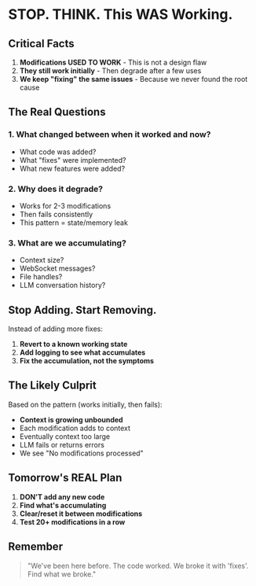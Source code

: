 # STOP. THINK. This WAS Working.

## Critical Facts
1. **Modifications USED TO WORK** - This is not a design flaw
2. **They still work initially** - Then degrade after a few uses
3. **We keep "fixing" the same issues** - Because we never found the root cause

## The Real Questions

### 1. What changed between when it worked and now?
- What code was added?
- What "fixes" were implemented?
- What new features were added?

### 2. Why does it degrade?
- Works for 2-3 modifications
- Then fails consistently
- This pattern = state/memory leak

### 3. What are we accumulating?
- Context size?
- WebSocket messages?
- File handles?
- LLM conversation history?

## Stop Adding. Start Removing.

Instead of adding more fixes:
1. **Revert to a known working state**
2. **Add logging to see what accumulates**
3. **Fix the accumulation, not the symptoms**

## The Likely Culprit

Based on the pattern (works initially, then fails):
- **Context is growing unbounded**
- Each modification adds to context
- Eventually context too large
- LLM fails or returns errors
- We see "No modifications processed"

## Tomorrow's REAL Plan

1. **DON'T add any new code**
2. **Find what's accumulating**
3. **Clear/reset it between modifications**
4. **Test 20+ modifications in a row**

## Remember

> "We've been here before. The code worked. We broke it with 'fixes'. Find what we broke."